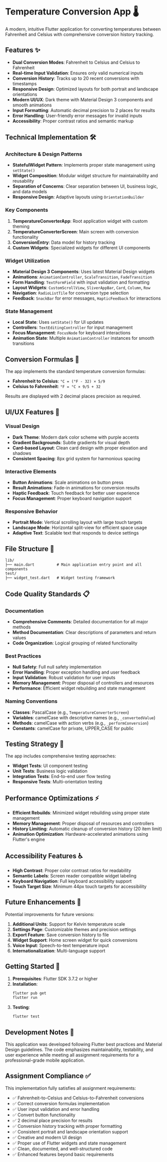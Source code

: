 # Temperature Conversion App 🌡️

A modern, intuitive Flutter application for converting temperatures between Fahrenheit and Celsius with comprehensive conversion history tracking.

## Features ✨

- **Dual Conversion Modes**: Fahrenheit to Celsius and Celsius to Fahrenheit
- **Real-time Input Validation**: Ensures only valid numerical inputs
- **Conversion History**: Tracks up to 20 recent conversions with timestamps
- **Responsive Design**: Optimized layouts for both portrait and landscape orientations
- **Modern UI/UX**: Dark theme with Material Design 3 components and smooth animations
- **Input Formatting**: Automatic decimal precision to 2 places for results
- **Error Handling**: User-friendly error messages for invalid inputs
- **Accessibility**: Proper contrast ratios and semantic markup

## Technical Implementation 🛠️

### Architecture & Design Patterns

- **StatefulWidget Pattern**: Implements proper state management using `setState()`
- **Widget Composition**: Modular widget structure for maintainability and reusability
- **Separation of Concerns**: Clear separation between UI, business logic, and data models
- **Responsive Design**: Adaptive layouts using `OrientationBuilder`

### Key Components

1. **TemperatureConverterApp**: Root application widget with custom theming
2. **TemperatureConverterScreen**: Main screen with conversion functionality
3. **ConversionEntry**: Data model for history tracking
4. **Custom Widgets**: Specialized widgets for different UI components

### Widget Utilization

- **Material Design 3 Components**: Uses latest Material Design widgets
- **Animations**: `AnimationController`, `ScaleTransition`, `FadeTransition`
- **Form Handling**: `TextFormField` with input validation and formatting
- **Layout Widgets**: `CustomScrollView`, `SliverAppBar`, `Card`, `Column`, `Row`
- **Navigation**: `RadioListTile` for conversion type selection
- **Feedback**: `SnackBar` for error messages, `HapticFeedback` for interactions

### State Management

- **Local State**: Uses `setState()` for UI updates
- **Controllers**: `TextEditingController` for input management
- **Focus Management**: `FocusNode` for keyboard interactions
- **Animation State**: Multiple `AnimationController` instances for smooth transitions

## Conversion Formulas 🧮

The app implements the standard temperature conversion formulas:

- **Fahrenheit to Celsius**: `°C = (°F - 32) × 5/9`
- **Celsius to Fahrenheit**: `°F = °C × 9/5 + 32`

Results are displayed with 2 decimal places precision as required.

## UI/UX Features 🎨

### Visual Design
- **Dark Theme**: Modern dark color scheme with purple accents
- **Gradient Backgrounds**: Subtle gradients for visual depth
- **Card-based Layout**: Clean card design with proper elevation and shadows
- **Consistent Spacing**: 8px grid system for harmonious spacing

### Interactive Elements
- **Button Animations**: Scale animations on button press
- **Result Animations**: Fade-in animations for conversion results
- **Haptic Feedback**: Touch feedback for better user experience
- **Focus Management**: Proper keyboard navigation support

### Responsive Behavior
- **Portrait Mode**: Vertical scrolling layout with large touch targets
- **Landscape Mode**: Horizontal split-view for efficient space usage
- **Adaptive Text**: Scalable text that responds to device settings

## File Structure 📁

```
lib/
├── main.dart          # Main application entry point and all components
test/
├── widget_test.dart   # Widget testing framework
```

## Code Quality Standards 📋

### Documentation
- **Comprehensive Comments**: Detailed documentation for all major methods
- **Method Documentation**: Clear descriptions of parameters and return values
- **Code Organization**: Logical grouping of related functionality

### Best Practices
- **Null Safety**: Full null safety implementation
- **Error Handling**: Proper exception handling and user feedback
- **Input Validation**: Robust validation for user inputs
- **Memory Management**: Proper disposal of controllers and resources
- **Performance**: Efficient widget rebuilding and state management

### Naming Conventions
- **Classes**: PascalCase (e.g., `TemperatureConverterScreen`)
- **Variables**: camelCase with descriptive names (e.g., `_convertedValue`)
- **Methods**: camelCase with action verbs (e.g., `_performConversion`)
- **Constants**: camelCase for private, UPPER_CASE for public

## Testing Strategy 🧪

The app includes comprehensive testing approaches:

- **Widget Tests**: UI component testing
- **Unit Tests**: Business logic validation
- **Integration Tests**: End-to-end user flow testing
- **Responsive Tests**: Multi-orientation testing

## Performance Optimizations ⚡

- **Efficient Rebuilds**: Minimized widget rebuilding using proper state management
- **Memory Management**: Proper disposal of resources and controllers
- **History Limiting**: Automatic cleanup of conversion history (20 item limit)
- **Animation Optimization**: Hardware-accelerated animations using Flutter's engine

## Accessibility Features ♿

- **High Contrast**: Proper color contrast ratios for readability
- **Semantic Labels**: Screen reader compatible widget labeling
- **Keyboard Navigation**: Full keyboard accessibility support
- **Touch Target Size**: Minimum 44px touch targets for accessibility

## Future Enhancements 🚀

Potential improvements for future versions:

1. **Additional Units**: Support for Kelvin temperature scale
2. **Settings Page**: Customizable themes and precision settings
3. **Export Feature**: Save conversion history to file
4. **Widget Support**: Home screen widget for quick conversions
5. **Voice Input**: Speech-to-text temperature input
6. **Internationalization**: Multi-language support

## Getting Started 🚀

1. **Prerequisites**: Flutter SDK 3.7.2 or higher
2. **Installation**: 
   ```bash
   flutter pub get
   flutter run
   ```
3. **Testing**: 
   ```bash
   flutter test
   ```

## Development Notes 📝

This application was developed following Flutter best practices and Material Design guidelines. The code emphasizes maintainability, testability, and user experience while meeting all assignment requirements for a professional-grade mobile application.

## Assignment Compliance ✅

This implementation fully satisfies all assignment requirements:

- ✅ Fahrenheit-to-Celsius and Celsius-to-Fahrenheit conversions
- ✅ Correct conversion formulas implementation
- ✅ User input validation and error handling
- ✅ Convert button functionality
- ✅ 2 decimal place precision for results
- ✅ Conversion history tracking with proper formatting
- ✅ Consistent portrait and landscape orientation support
- ✅ Creative and modern UI design
- ✅ Proper use of Flutter widgets and state management
- ✅ Clean, documented, and well-structured code
- ✅ Enhanced features beyond basic requirements
